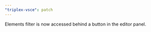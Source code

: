 ```yaml
---
"triplex-vsce": patch
---
```


Elements filter is now accessed behind a button in the editor panel.
